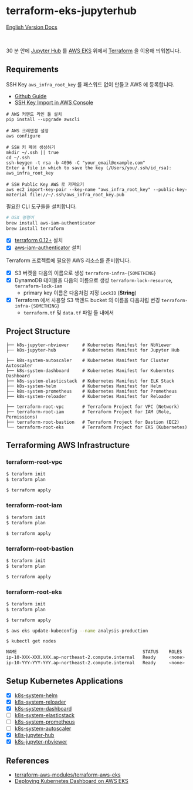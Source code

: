 # terraform-eks-jupyterhub

[English Version Docs](./README.md)

<br/>

30 분 안에 [Jupyter Hub](https://jupyter.org/hub) 를 [AWS EKS](https://aws.amazon.com/ko/eks/) 위에서 [Terraform](https://www.terraform.io) 을 이용해 띄워봅니다.

## Requirements 

SSH Key `aws_infra_root_key` 를 패스워드 없이 만들고 AWS 에 등록합니다. 
- [Github Guide](https://help.github.com/en/articles/generating-a-new-ssh-key-and-adding-it-to-the-ssh-agent)
- [SSH Key Import in AWS Console](https://docs.aws.amazon.com/AWSEC2/latest/UserGuide/ec2-key-pairs.html#how-to-generate-your-own-key-and-import-it-to-aws)

```
# AWS 커맨드 라인 툴 설치 
pip install --upgrade awscli

# AWS 크레덴셜 설정
aws configure

# SSH 키 페어 생성하기 
mkdir ~/.ssh || true 
cd ~/.ssh
ssh-keygen -t rsa -b 4096 -C "your_email@example.com"
Enter a file in which to save the key (/Users/you/.ssh/id_rsa): aws_infra_root_key

# SSH Public Key AWS 로 가져오기 
aws ec2 import-key-pair --key-name "aws_infra_root_key" --public-key-material file://~/.ssh/aws_infra_root_key.pub
```


필요한 CLI 도구들을 설치합니다. 

```bash
# OSX 명령어 
brew install aws-iam-authenticator
brew install terraform
```

- [x] [terraform 0.12+](https://learn.hashicorp.com/terraform/getting-started/install.html) 설치
- [x] [aws-iam-authenticator](https://docs.aws.amazon.com/ko_kr/eks/latest/userguide/install-aws-iam-authenticator.html) 설치

Terraform 프로젝트에 필요한 AWS 리소스를 준비합니다.

- [x] S3 버켓을 다음의 이름으로 생성 `terraform-infra-{SOMETHING}` 
- [x] DynamoDB 테이블을 다음의 이름으로 생성 `terraform-lock-resource`, `terraform-lock-iam`
    * primary key 이름은 다음처럼 지정 `LockID` (**String**)
- [X] Terraform 에서 사용할 S3 백엔드 bucket 의 이름을 다음처럼 변경 `terraform-infra-{SOMETHING}`
    * `terraform.tf` 및 `data.tf` 파일 들 내에서

## Project Structure

```
├── k8s-jupyter-nbviewer     # Kubernetes Manifest for NbViewer 
├── k8s-jupyter-hub          # Kubernetes Manifest for Jupyter Hub

├── k8s-system-autoscaler    # Kubernetes Manifest for Cluster Autoscaler 
├── k8s-system-dashboard     # Kubernetes Manifest for Kuberntes Dashboard 
├── k8s-system-elasticstack  # Kubernetes Manifest for ELK Stack 
├── k8s-system-helm          # Kubernetes Manifest for Helm 
├── k8s-system-prometheus    # Kubernetes Manifest for Prometheus 
├── k8s-system-reloader      # Kubernetes Manifest for Reloader 

├── terraform-root-vpc       # Terraform Project for VPC (Network)
├── terraform-root-iam       # Terraform Project for IAM (Role, Permissions)
├── terraform-root-bastion   # Terraform Project for Bastion (EC2)
└── terraform-root-eks       # Terraform Project for EKS (Kubernetes)
```

## Terraforming AWS Infrastructure 

### terraform-root-vpc

```bash
$ teraform init
$ teraform plan

$ terraform apply
```

### terraform-root-iam

```bash
$ teraform init
$ teraform plan

$ terraform apply
```

### terraform-root-bastion

```bash
$ teraform init
$ teraform plan

$ terraform apply
```

### terraform-root-eks

```bash
$ teraform init
$ teraform plan

$ terraform apply

$ aws eks update-kubeconfig --name analysis-production

$ kubectl get nodes

NAME                                                STATUS    ROLES     AGE       VERSION
ip-10-XXX-XXX.XXX.ap-northeast-2.compute.internal   Ready     <none>    2m15s     v1.13.7-eks-c57ff8
ip-10-YYY-YYY-YYY.ap-northeast-2.compute.internal   Ready     <none>    2m15s     v1.13.7-eks-c57ff8
```

## Setup Kubernetes Applications

- [x] [k8s-system-helm](./k8s-system-helm/README.ko.md)
- [x] [k8s-system-reloader](./k8s-system-reloader/README.ko.md)
- [x] [k8s-system-dashboard](./k8s-system-dashboard/README.ko.md)
- [ ] [k8s-system-elasticstack](./k8s-system-elasticstack/README.ko.md)
- [ ] [k8s-system-prometheus](./k8s-system-prometheus/README.ko.md)
- [ ] [k8s-system-autoscaler](./k8s-system-autoscaler/README.ko.md)
- [x] [k8s-jupyter-hub](./k8s-jupyter-hub/README.ko.md)
- [x] [k8s-jupyter-nbviewer](./k8s-jupyter-nbviewer/README.ko.md)

## References 

- [terraform-aws-modules/terraform-aws-eks](https://github.com/terraform-aws-modules/terraform-aws-eks) 
- [Deploying Kubernetes Dashboard on AWS EKS](https://docs.aws.amazon.com/ko_kr/eks/latest/userguide/dashboard-tutorial.html)

